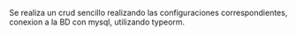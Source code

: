 Se realiza un crud sencillo realizando las configuraciones correspondientes, conexion a la BD con mysql, utilizando typeorm. 
